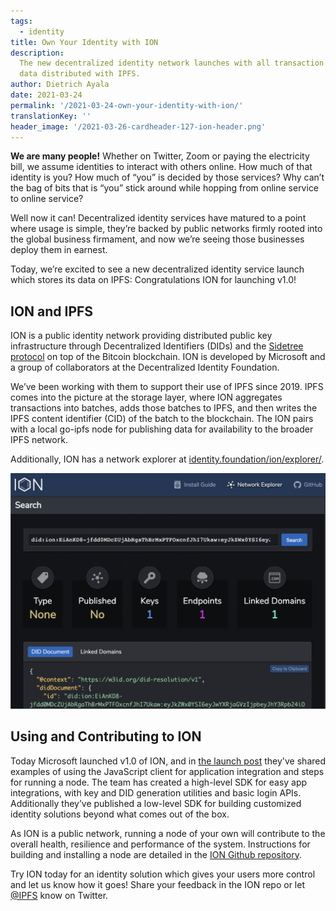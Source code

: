 ```yaml
---
tags:
  - identity
title: Own Your Identity with ION
description:
  The new decentralized identity network launches with all transaction
  data distributed with IPFS.
author: Dietrich Ayala
date: 2021-03-24
permalink: '/2021-03-24-own-your-identity-with-ion/'
translationKey: ''
header_image: '/2021-03-26-cardheader-127-ion-header.png'
---
```


**We are many people!** Whether on Twitter, Zoom or paying the electricity bill, we assume identities to interact with others online. How much of that identity is you? How much of “you” is decided by those services? Why can’t the bag of bits that is “you” stick around while hopping from online service to online service?

Well now it can! Decentralized identity services have matured to a point where usage is simple, they’re backed by public networks firmly rooted into the global business firmament, and now we’re seeing those businesses deploy them in earnest.

Today, we’re excited to see a new decentralized identity service launch which stores its data on IPFS: Congratulations ION for launching v1.0!

## ION and IPFS

ION is a public identity network providing distributed public key infrastructure through Decentralized Identifiers (DIDs) and the [Sidetree protocol](https://github.com/decentralized-identity/sidetree) on top of the Bitcoin blockchain. ION is developed by Microsoft and a group of collaborators at the Decentralized Identity Foundation.

We’ve been working with them to support their use of IPFS since 2019. IPFS comes into the picture at the storage layer, where ION aggregates transactions into batches, adds those batches to IPFS, and then writes the IPFS content identifier (CID) of the batch to the blockchain. The ION pairs with a local go-ipfs node for publishing data for availability to the broader IPFS network.

Additionally, ION has a network explorer at [identity.foundation/ion/explorer/](https://identity.foundation/ion/explorer/).

![ION network explorer](../assets/ion-explorer.png)

## Using and Contributing to ION

Today Microsoft launched v1.0 of ION, and in [the launch post](https://techcommunity.microsoft.com/t5/identity-standards-blog/ion-we-have-liftoff/ba-p/1441555) they've shared examples of using the JavaScript client for application integration and steps for running a node. The team has created a high-level SDK for easy app integrations, with key and DID generation utilities and basic login APIs. Additionally they’ve published a low-level SDK for building customized identity solutions beyond what comes out of the box.

As ION is a public network, running a node of your own will contribute to the overall health, resilience and performance of the system. Instructions for building and installing a node are detailed in the [ION Github repository](https://github.com/decentralized-identity/ion).

Try ION today for an identity solution which gives your users more control and let us know how it goes! Share your feedback in the ION repo or let [@IPFS](https://twitter.com/ipfs) know on Twitter.
